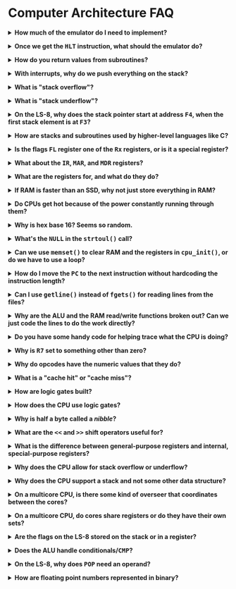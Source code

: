 # Computer Architecture FAQ

<!-- ============================================================================= -->

<p><details><summary><b>How much of the emulator do I need to implement?</b></summary><p>

As little as possible to get a particular LS-8 program running.

Add features incrementally. Once `print8.ls8` is working, then add a `MULT`
instruction to get `mult.ls8` running. And so on.

Of course, you're _allowed_ to implement as many instructions are you'd like.

This goes for individual components like registers, as well. Do you need to
implement the `FL` register? If you want to use any functionality that depends
on it, then yes. The spec will tell you if the thing you're implementing needs
the `FL` register to work.

</p></details></p>

<!-- ============================================================================= -->

<p><details><summary><b>Once we get the <tt>HLT</tt> instruction, what should the emulator do?</b></summary><p>

You should exit the emulator.

If you `malloc()`d any memory, be sure to `free()` it.

You don't need to worry about any of the LS-8 internals at that point since
you're exiting anyway.

</p></details></p>

<!-- ============================================================================= -->

<p><details><summary><b>How do you return values from subroutines?</b></summary><p>

Since the `RET` instruction doesn't allow you to specify a return value, you'll
have to get the value back by other means.

One of the most common is to set a register (e.g. `R0`) to the return value, and
the caller will just know, by convention, that the `R0` register will hold that
value once the `CALL` returns.

But you could also push that value on the stack and have the caller pop it off.
This would have the advantage of supporting an arbitrary number of return
values.

There are no fixed rules when writing code in assembly language. Returning
values in registers just happens to be a common convention.

</p></details></p>

<!-- ============================================================================= -->

<p><details><summary><b>With interrupts, why do we push everything on the stack?</b></summary><p>

The idea is that if you save the machine state on the stack, then after you
service the interrupt you can restore it and seamlessly pick up where you left
off.

The CPU might have been in the middle of something important when the interrupt
occurred, and it'll want to get back to that once the interrupt handler is
complete.

So we push the general purpose registers and internal registers on the stack,
then do interrupt stuff, then restore all those registers from the stack so the
CPU can carry on with what it was doing before the interrupt occurred.

</p></details></p>

<!-- ============================================================================= -->

<p><details><summary><b>What is "stack overflow"?</b></summary><p>

Short answer: it's when the stack grows into some area of memory that something
else was using.

In the LS-8, this would mean the stack grew down in RAM to the point that it
overwrote some of the instructions in the program.

With a C program, this would mean the stack grew down and impacted the heap. (Or
that the heap grew up and impacted the stack.)

If the stack grows down to address `0x00` on the LS-8, it wraps around to
address `0xff`.

On modern machines with [virtual
memory](https://en.wikipedia.org/wiki/Virtual_memory), this isn't a practical
concern since you'll run out of physical RAM before the stack overflow occurs.

Some interpreted languages like Python track how large their internal stacks
have grown and crash out if the stack grows too large. But this is happening
within the Python virtual machine, not on the hardware.

</p></details></p>

<!-- ============================================================================= -->

<p><details><summary><b>What is "stack underflow"?</b></summary><p>

This means you `POP`ped more times than you `PUSH`ed. Basically you popped an
empty stack.

The CPU is more than happy to let you do this, but it's considered an error on
the part of the programmer.

If the stack pointer is at address `0xff` on the LS-8, then you `POP`, it will
wrap around to address `0x00`.

</p></details></p>

<!-- ============================================================================= -->

<p><details><summary><b>On the LS-8, why does the stack pointer start at address <tt>F4</tt>, when the first stack element is at <tt>F3</tt>?</b></summary><p>

Since the first thing a `PUSH` instruction does is decrement the stack pointer,
it means that the stack pointer is moved to `F3` first and _then_ the value is
stored there. Exactly where we wanted it.

</p></details></p>

<!-- ============================================================================= -->

<p><details><summary><b>How are stacks and subroutines used by higher-level languages like C?</b></summary><p>

In C, when you make a function call, a bunch of space is allocated (pushed) on
the stack to hold a number of things:

* The return address to come back to after the function completes
* Space for all the function parameters
* Space for all the other local variables in the function

This allocated chunk of stack is called a [stack
frame](https://en.wikipedia.org/wiki/Call_stack#STACK-FRAME).

When you call any function (including when `main()` gets called in C):

1. A new stack frame is allocated (pushed)
2. Parameter values are copied from the function arguments to their spots on the
   stack frame

When you return from any function:

1. Any return value is copied from the stack frame into a dedicated register
2. The stack frame is deallocated (popped)

In assembly language, `CALL` doesn't allow any arguments to be passed, and `RET`
doesn't allow any values to be returned.

Using stack frames gives `CALL` the power to give parameters to subtroutines.

And we can use a dedicated register, like `R0`, to pass returned values back to
the caller over a `RET` instruction.

Since all the local variables for a function are stored in the stack frame, they
all vaporize as soon as the stack is popped when the function returned. This is
why local variables are not persistent from call to call.

Furthermore, using the stack to hold frames allows us to call functions to an
arbitrary nesting level. Indeed, it is what allows for recursion at all.

</p></details></p>

<!-- ============================================================================= -->

<p><details><summary><b>Is the flags <tt>FL</tt> register one of the <tt>Rx</tt> registers, or is it a special register?</b></summary><p>

It's a special purpose register that can be added separately to the `struct cpu`
similar to how `PC` works.

In `struct cpu`, it's convenient to have an array to store `R0` through `R7`,
but the other registers are just fields in the `struct`.

</p></details></p>

<!-- ============================================================================= -->

<p><details><summary><b>What about the <tt>IR</tt>, <tt>MAR</tt>, and <tt>MDR</tt> registers?</b></summary><p>

You can store those special-purpose registers similar to how `PC` and `FL` are
stored in the `struct`.

...Or, if you're not using them in any place except a single function, maybe
they can be locals or function parameters.

It's a matter of which way you think produces more readable code.

</p></details></p>
<!-- ============================================================================= -->

<p><details><summary><b>What are the registers for, and what do they do?</b></summary><p>

You can think of the registers as the CPU's variables. They hold numbers. You
use them like you would variable in another langauge.

In a high-level language, you can make all the variables you need. But in a CPU,
there are a fixed number of them, and they have fixed names, and they only hold
numbers. You cannot make more.

(The reason you can't make more is because registers are literally built out of
the hardware--you can't make more without changing the hardware.)

Most operations (like math) in the CPU work on registers.

But if we have RAM, why do we need registers?

While some CPUs like the x86 can use either values in RAM or registers to do
work, RAM is far, far slower to access. Nothing is faster to access in the CPU
than a register. For that reason, assembly language programs use registers
whenever possible to keep speed up.

</p></details></p>

<!-- ============================================================================= -->

<p><details><summary><b>If RAM is faster than an SSD, why not just store everything in RAM?</b></summary><p>

Cost. 1 TB SSD is orders of magnitude cheaper than 1 TB of RAM. And finding a
motherboard that supports 1 TB of RAM is a challenge.

Also the SSD continues to store data even if power is removed, unlike RAM.

Someday someone will discover RAM that is cheap, fast, and will permanently
store data, and when that happens, SSDs will vanish.

</p></details></p>

<!-- ============================================================================= -->

<p><details><summary><b>Do CPUs get hot because of the power constantly running through them?</b></summary><p>

Yup. When you run current through any regular conductor, heat is generated.

In that regard, a CPU is like a tiny, expensive electric blanket that is capable
of arbitrary computation but really bad at giving you a good night's sleep.

</p></details></p>

<!-- ============================================================================= -->

<p><details><summary><b>Why is hex base 16? Seems so random.</b></summary><p>

Conveniently, one hex digit represents exactly 4 bits (AKA a _nibble_).

This means a byte can be represented by exactly 2 hex digits (assuming you put a
leading zero on numbers less than `0x10`). And the biggest byte's value roundly
ends at `0xff`.

It's compact, and easy to convert to and from binary.

Compare to decimal, where one decimal digit represents somewhere between 3 and 4
bits. And a byte is represented by 3 digits, isn't easily convertible to binary,
and ends quite unroundly on `255` for the largest value.

</p></details></p>

<!-- ============================================================================= -->

<p><details><summary><b>What's the <tt>NULL</tt> in the <tt>strtoul()</tt> call?</b></summary><p>

That's part of a mechanism where `strtoul()` can tell you the first invalid
character it found, or if it found no digits to convert at all.

If you pass a pointer to a `char*` into the function there, it will point to the
first bad character, or to the beginning of the string if no digits were found.

If we call this:

```c
char *endchar;

unsigned val = strtoul("1030", &endchar, 2); // convert to base 2
```

then `endchar` will point at the `3` in `"1030"`, because `3` is an invalid
digit in base 2.

If we call this:

```c
char *endchar;

unsigned val = strtoul("# Hello, world!", &endchar, 10); // convert to base 10
```

then `endchar` will point at the `#` because no digits were found at all.

You might find this useful for parsing data from the `.ls8` input files.

</p></details></p>

<!-- ============================================================================= -->

<p><details><summary><b>Can we use <tt>memset()</tt> to clear RAM and the registers in <tt>cpu_init()</tt>, or do we have to use a loop?</b></summary><p>

You can use `memset()`. It's probably faster than a hand-rolled loop, anyway.

</p></details></p>

<!-- ============================================================================= -->

<p><details><summary><b>How do I move the <tt>PC</tt> to the next instruction without hardcoding the instruction length?</b></summary><p>

Check out the spec where it talks about instruction layout.

The two high bits of the instruction tell you how many operands the instruction
has. The value of those two bits plus one is the number of bytes you have to
move the `PC`.

Use `>>` and an `&` mask to extract those two bits, then add one to the result,
then add that to the `PC` to get to the next instruction.

> Note that some instructions (like `CALL`, `RET`, and all the `JMP` variants)
> move the `PC` to a specific destination. In those cases, you _do not_ want to
> advance the PC to the next instruction.

</p></details></p>

<!-- ============================================================================= -->

<p><details><summary><b>Can I use <tt>getline()</tt> instead of <tt>fgets()</tt> for reading lines from the files?</b></summary><p>

We recommend `fgets()` because it's more standard, and also because it does
fewer things behind your back.

But if you use `getline()`, we won't stop you.

</p></details></p>

<!-- ============================================================================= -->

<p><details><summary><b>Why are the ALU and the RAM read/write functions broken out? Can we just code the lines to do the work directly?</b></summary><p>

Because the ALU is a separate component on the CPU, and the RAM is a separate
component off the CPU, it makes logical sense from a learning perspective to
have different pieces of code handle the work.

Plus having the RAM access function there makes the code easier to read, and
easier to change if the structure of RAM were to change somehow in the future.

</p></details></p>

<!-- ============================================================================= -->

<p><details><summary><b>Do you have some handy code for helping trace what the CPU is doing?</b></summary><p>

If you call this before your `switch`, it'll print out the CPU state just before
the instruction executes.

```c
void trace(struct cpu *cpu)
{
    printf("%02X | ", cpu->PC);

    printf("%02X %02X %02X |",
        cpu_ram_read(cpu, cpu->PC),
        cpu_ram_read(cpu, cpu->PC + 1),
        cpu_ram_read(cpu, cpu->PC + 2));

    for (int i = 0; i < 8; i++) {
        printf(" %02X", cpu->reg[i]);
    }

    printf("\n");
}
```

</p></details></p>

<!-- ============================================================================= -->

<p><details><summary><b>Why is <tt>R7</tt> set to something other than zero?</b></summary><p>

`R7` has additional meaning: it is the _stack pointer_. So it needs to start
just past the top of the stack so that the `PUSH` and `POP` (and `CALL` and
`RET`) functions operate normally.

</p></details></p>

<!-- ============================================================================= -->

<p><details><summary><b>Why do opcodes have the numeric values that they do?</b></summary><p>

See the "Instruction Layout" part of the LS-8 spec for what the specific bits
mean in any particular instruction.

In a real CPU, these bits correspond to wires that will have voltage or
no-voltage on them depending on whether or not the bit in the instruction is `0`
or `1`.

So the instruction bits are close to the metal, literally. Their exact meanings
are closely tied with how the CPU will be physically constructed.

</p></details></p>

<!-- ============================================================================= -->

<p><details><summary><b>What is a "cache hit" or "cache miss"?</b></summary><p>

If a program accesses a byte of RAM at some address that's in the cache already,
that's a _cache hit_. The byte is returned immediately.

If a program accesses a byte of RAM at some address that's not in the cache,
that's a _cache miss_, and the cache must be updated by going out to RAM to get
that data.

The cache is fast memory that sits between main RAM and the CPU.

It's common that if you access a byte of RAM, that you will soon access
subsequent bytes in RAM. (E.g. like when printing a string, or doing a
`strlen()`.) The cache makes use of this assumption.

The cache figures, if you're going to spend the time making a relatively slow
RAM request for a single byte, why not go ahead and transfer the next, say 128
bytes at the same time into the faster cache. If the user then goes on to access
the subsequent bytes, like they probably will, the data will already be in cache
ready to use.

</p></details></p>

<!-- ============================================================================= -->

<p><details><summary><b>How are logic gates built?</b></summary><p>

They're made out of transistors. Details are getting into the realm of materials
science and is beyond the scope of the course.

</p></details></p>

<!-- ============================================================================= -->

<p><details><summary><b>How does the CPU use logic gates?</b></summary><p>

Logic gates can be composed into circuits that can do far more than Boolean
logical operations.

You can build an ALU, for example, that does arithmetic and comparisons using
only logic gates.

You can even build [circuits that store
data](https://en.wikipedia.org/wiki/Flip-flop_(electronics)).

The fantastic book [_The Elements of Computing
Systems_](https://www.nand2tetris.org/) talks about this in great detail from
the ground up.

</p></details></p>

<!-- ============================================================================= -->

<p><details><summary><b>Why is half a byte called a <i>nibble</i>?</b></summary><p>

It's a pun, playing off byte/bite. Sometimes it's spelled _nybble_.

</p></details></p>

<!-- ============================================================================= -->

<p><details><summary><b>What are the <tt>&lt;&lt;</tt> and <tt>&gt;&gt;</tt> shift operators useful for?</b></summary><p>

Most commonly, they're used to get or set individual bits within a number.

This is useful if multiple values are packed into a single byte. Bytes hold
numbers from 0 to 255, but parts of a byte can hold smaller numbers. For
example, if you have 4 values that you know only go from 0-3 each, you can pack
that into a byte as four 2-bit numbers.

Packing the numbers 3, 0, 2, and 1 into a single byte:

```
  First
  ||
  ||  Third
  vv  vv
0b11001001
    ^^  ^^
    ||  Fourth
    ||
  Second
```

This technique is normally only used in high-performance situations where you
absolutely must save space or bandwidth.

For example, if we wanted to extract these 3 bits from this number:

```
    vvv
0b10110101
```

We'd get `110`, which is 6 decimal. But the whole number is 181 decimal. How to
extract the 6?

First, we can shift right by 3:

```
       vvv
0b00010110
```

Then we can bitwise-AND with the mask `0b111` to filter out just the bits we
want:

```
         vvv
  0b00010110   <-- Right-shifted original number
& 0b00000111   <-- AND mask
------------
         110
```

And there's our 6!

On the flip side, what if we wanted to set these bits to the value 2 (`0b010`)?
Right now the three bits have the value 7 (`0b111`):

```
    vvv
0b10111101
```

First let's take our 2:

```
0b010
```

and left shift it by 3:

```
0b010000
```

Secondly, let's use a bitwise-AND on the original number to mask out those bits
and set them all to zero:

```
      vvv
  0b10111101   <-- original number
& 0b11000111   <-- AND mask
------------
  0b10000101
      ^^^
  These three bits set to 0, others unchanged
```

Lastly, let's bitwise-OR the shifted value with the result from the previous step:

```
      vvv
  0b10000101   <-- masked-out original number from previous step
| 0b00010000   <-- our left-shifted 2
------------
  0b10010101
      ^^^
  Now these three bits set to 2, others unchanged
```

And there we have it. The three bits in the middle of the number have been
changed from the value 7 to the value 2.

</p></details></p>

<!-- ============================================================================= -->

<p><details><summary><b>What is the difference between general-purpose registers and internal, special-purpose registers?</b></summary><p>

The general-purpose registers are `R0` through `R7`.

Special-purpose registers are things like `PC`, `FL`, and maybe `IR`, `MAR`, and
`MDR`.

The main difference is this: general-purpose registers can be used directly by
instructions. Special-purpose registers cannot.

```assembly
LDI R0,4   ; Valid
LDI PC,5   ; INVALID--PC is not a general-purpose register

ADD R0,R1  ; Valid
ADD FL,R0  ; INVALID--FL is not a general-purpose register
```

In `struct cpu`, it's convenient to represent the general purpose registers with
an array for easy indexing from `0` to `7`.

</p></details></p>

<!-- ============================================================================= -->

<p><details><summary><b>Why does the CPU allow for stack overflow or underflow?</b></summary><p>

It takes time for the CPU to check to see if either condition has occurred. And
most of the time it won't have.

CPUs are interested in running instructions as quickly as possible.

Also, you'd need additional hardware in place to make those checks, and that
costs money.

Because assemnbly language is so low-level, the CPU is already putting basically
ultimate trust in the developer to not do something they shouldn't do.

> If you didn't want me to overflow the stack, why did you tell me to overflow
> the stack?
>
> --The CPU

</p></details></p>

<!-- ============================================================================= -->

<p><details><summary><b>Why does the CPU support a stack and not some other data structure?</b></summary><p>

Turns out a stack is a really useful data structure for a number of reasons:

* It's a great place to temporarily store data.
* It's useful for holding a return address for a subroutine/function.
* It's a place to pass arguments to subroutines.
* It's a good place to hold a subroutine's local variables.
* It can hold all the information that needs to be saved while the CPU is
  servicing an interrupt.

Additionally, it's pretty cheap to implement. All CPUs already come with this
functionality:

* Memory (for the stack data)
* Registers (for the stack pointer)
* A way to decrement and increment registers (to move the stack pointer)
* A way to read and write data to and from RAM (to retrieve and store data on
  the stack)

Since the CPU was doing all that anyway, adding `PUSH` and `POP` instructions is
a pretty low-hanging fruit.

</p></details></p>

<!-- ============================================================================= -->

<p><details><summary><b>On a multicore CPU, is there some kind of overseer that coordinates between the cores?</b></summary><p>

Not really, and from a programmer perspective, no.

Cores have their own registers, own PCs, and generally run autonomously on their
own.

What they _do_ share is RAM (and usually at least some cache) and peripherals.

The real "overseer" is the operating system, which decides which programs run on
which core at any particular time.

</p></details></p>

<!-- ============================================================================= -->

<p><details><summary><b>On a multicore CPU, do cores share registers or do they have their own sets?</b></summary><p>

They have their own.

Cores generally run autonomously on their own.

What they _do_ share is RAM (and usually at least some cache) and peripherals.

</p></details></p>

<!-- ============================================================================= -->

<p><details><summary><b>Are the flags on the LS-8 stored on the stack or in a register?</b></summary><p>

Flags (the `FL` register) are their own special-purpose register, similar to the
`PC`.

Each bit of the `FL` register has special meaning as laid out in the LS-8 spec.

</p></details></p>

<!-- ============================================================================= -->

<p><details><summary><b>Does the ALU handle conditionals/<tt>CMP</tt>?</b></summary><p>

Yes.

The compare instruction `CMP` will set the flags register appropriately
indicating whether or not the values of the registers compared are less-than,
greater-than, or equal.

This is actually quite similar to a subtraction, which the ALU can already do.

If I give you two numbers, `a` and `b`, and you compute the difference `b - a`,
you can look at the result and determine if the values are equal, or if one is
greater than the other.

If `b - a` is a positive number, it means that `a` is less than `b`.

If `b - a` is a negative number, it means that `a` is greater than `b`.

If `b - a` is zero, it means that `a` equals `b`.

So the ALU can use its subtraction circuitry to do a `CMP`, saving money and
construction complexity.

</p></details></p>

<!-- ============================================================================= -->

<p><details><summary><b>On the LS-8, why does <tt>POP</tt> need an operand?</b></summary><p>

Because you probably want to know what the value was you popped off the stack,
rather than just throwing it away.

Basically, `POP R0` is saying "pop the value from the top of the stack and store
it in `R0`."

</p></details></p>

<!-- ============================================================================= -->

<p><details><summary><b>How are floating point numbers represented in binary?</b></summary><p>

There is a standard binary format for storing floating point numbers called
[IEEE 754](https://en.wikipedia.org/wiki/IEEE_754).

It basically breaks a number into three parts:

* **Sign**--indicating positive or negative, 1 bit
* **Mantissa** (AKA "Significand")--the actual binary digits of the number,
  unsigned, e.g. 22 bits
* **Exponent**--signed binary exponent to apply to the mantissa, e.g. 8 bits

A simpler-to-comprehend example might be in base 10, decimal.

For example, the components that make up the decimal number `-98.273` are:

* **Sign**: `-1` (because it's -98, not 98)
* **Mantissa**: `98273` (all the digits)
* **Exponent**: `-3` (tells us where the decimal place is)

The result (again for base 10) is:

`sign * mantissa * 10 ^ exponent`

or:

`-1 * 98273 * 10 ^ -3 == -98.273`

Basically the exponent tells us how to left (if it's negative) or right (if it's
positive) to shift the decimal.

It works exactly the same way in binary (base 2):

The components that make up the binary number `0b101.11` are:

* **Sign**: `0b1` (because it's 101, not -101)
* **Mantissa**: `0b10111` (all the digits)
* **Exponent**: `-2` (tells us where the decimal place is)

Then the formula is:

`sign * mantissa * 2 ^ exponent`

or:

`0b1 * 0b10111 * 2 ^ -2`

Again, the exponent tells us how far to shift the decimal; in this case, shift
it 2 bits left for `0b101.11`.

Printing out binary floating point numbers in decimal is a bit weird because you
have to think in fractions of two instead of 10.

Decimal example:

`12.34` is written as:

* `1` 10s (10 == 10<sup>1</sup>)
* `2` 1s (1 == 10<sup>0</sup>)
* `3` 1/10ths (1/10 == 10<sup>-1</sup>)
* `4` 1/100ths (1/100 = 10<sup>-2</sup>)

Of course you see powers of 10 all over because it's base 10.

With base two, binary:

`11.01` is written as:

* `1` 2s (2 == 2<sup>1</sup>)
* `1` 1s (1 == 2<sup>0</sup>)
* `0` 1/2s (1/2 == 2<sup>-1</sup>)
* `1` 1/4s (1/4 == 2<sup>-2</sup>)

Which would give us (in decimal): `2 + 1 + 1/4` or `3.25`.

`11.01` binary is `3.25` decimal.

Luckily `printf()` handles that with `%f` for us.

</p></details></p>

<!--
TODO:
How are floats represented in binary? IEEE 754
How are negative numbers represented in binary?
-->

<!-- ============================================================================= -->

<!--
Template:

<p><details><summary><b></b></summary><p>
</p></details></p>

-->

